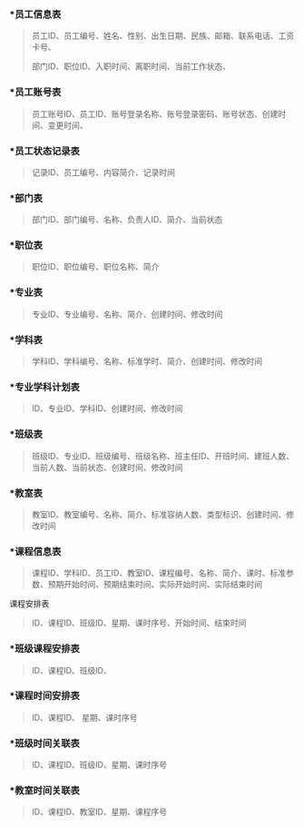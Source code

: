 ### *员工信息表

> 员工ID、员工编号、姓名、性别、出生日期、民族、邮箱、联系电话、工资卡号、
>
> 部门ID、职位ID、入职时间、离职时间、当前工作状态、

### *员工账号表

> 员工账号ID、员工ID、账号登录名称、账号登录密码、账号状态、创建时间、变更时间、

### *员工状态记录表

> 记录ID、员工编号、内容简介、记录时间

### *部门表

> 部门ID、部门编号、名称、负责人ID、简介、当前状态

### *职位表

> 职位ID、职位编号、职位名称、简介

### *专业表

> 专业ID、专业编号、名称、简介、创建时间、修改时间

### *学科表

> 学科ID、学科编号、名称、标准学时、简介、创建时间、修改时间

### *专业学科计划表

> ID、专业ID、学科ID、创建时间、修改时间

### *班级表

> 班级ID、专业ID、班级编号、班级名称、班主任ID、开班时间、建班人数、当前人数、当前状态、创建时间、修改时间

### *教室表

> 教室ID、教室编号、名称、简介、标准容纳人数、类型标识、创建时间、修改时间

### *课程信息表

> 课程ID、学科ID、员工ID、教室ID、课程编号、名称、简介、课时、标准参数、预期开始时间、预期结束时间、实际开始时间、实际结束时间



课程安排表

> ID、课程ID、班级ID、星期、课时序号、开始时间、结束时间



### *班级课程安排表

> ID、课程ID、班级ID、

### *课程时间安排表

> ID、课程ID、 星期、课时序号

### *班级时间关联表

> ID、课程ID、班级ID、星期、课时序号

### *教室时间关联表

> ID、课程ID、教室ID、星期、课程序号













